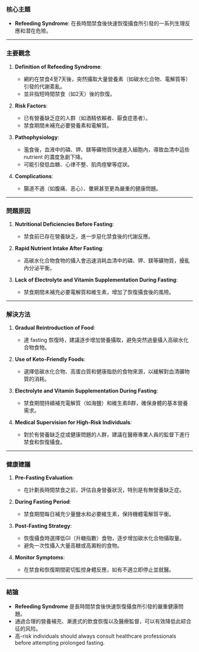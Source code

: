 ### 核心主題  
- **Refeeding Syndrome**: 在長時間禁食後快速恢復攝食所引發的一系列生理反應和潜在危險。

---

### 主要觀念  
1. **Definition of Refeeding Syndrome**:  
   - 網約在禁食4至7天後，突然攝取大量營養素（如碳水化合物、電解質等）引發的代謝紊亂。
   - 並非指短時間禁食（如2天）後的恢復。

2. **Risk Factors**:  
   - 已有營養缺乏症的人群（如酒精依賴者、厭食症患者）。
   - 禁食期間未補充必要營養素和電解質。

3. **Pathophysiology**:  
   - 濫食後，血液中的磷、钾、鎂等礦物質快速進入細胞內，導致血清中這些 nutrient 的濃度急劇下降。
   - 可能引發低血糖、心律不整、肌肉痙攣等症狀。

4. **Complications**:  
   - 腸道不適（如腹痛、恶心）、暈厥甚至更為嚴重的健康問題。

---

### 問題原因  
1. **Nutritional Deficiencies Before Fasting**:  
   - 禁食前已存在營養缺乏，進一步惡化禁食後的代謝反應。

2. **Rapid Nutrient Intake After Fasting**:  
   - 高碳水化合物食物的攝入會迅速消耗血清中的磷、钾、鎂等礦物質，擾亂內分泌平衡。

3. **Lack of Electrolyte and Vitamin Supplementation During Fasting**:  
   - 禁食期間未補充必要電解質和維生素，增加了恢復攝食後的風險。

---

### 解決方法  
1. **Gradual Reintroduction of Food**:  
   - 達 fasting 恢復時，建議逐步增加營養攝取，避免突然過量攝入高碳水化合物食物。

2. **Use of Keto-Friendly Foods**:  
   - 選擇低碳水化合物、高蛋白質和健康脂肪的食物來源，以緩解對血清礦物質的消耗。

3. **Electrolyte and Vitamin Supplementation During Fasting**:  
   - 禁食期間持續補充電解質（如海鹽）和維生素B群，確保身體的基本營養需求。

4. **Medical Supervision for High-Risk Individuals**:  
   - 對於有營養缺乏症或健康問題的人群，建議在醫療專業人員的監督下進行禁食和恢復攝食。

---

### 健康建議  
1. **Pre-Fasting Evaluation**:  
   - 在計劃長時間禁食之前，評估自身營養狀況，特別是有無營養缺乏症。

2. **During Fasting Period**:  
   - 禁食期間每日補充少量鹽水和必要維生素，保持機體電解質平衡。

3. **Post-Fasting Strategy**:  
   - 恢復攝食時選擇低GI（升糖指數）食物，逐步增加碳水化合物攝取量。
   - 避免一次性攝入大量高糖或高澱粉的食物。

4. **Monitor Symptoms**:  
   - 在禁食和恢復期間密切監控身體反應，如有不適立即停止並就醫。

---

### 結論  
- **Refeeding Syndrome** 是長時間禁食後快速恢復攝食所引發的嚴重健康問題。
- 通過合理的營養補充、漸進式的飲食恢復以及醫療監督，可以有效降低此綜合征的风险。
- 高-risk individuals should always consult healthcare professionals before attempting prolonged fasting.